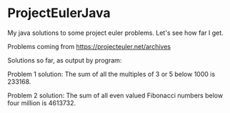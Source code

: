 # ProjectEulerJava
My java solutions to some project euler problems. Let's see how far I get.

Problems coming from https://projecteuler.net/archives

Solutions so far, as output by program:

Problem 1 solution: The sum of all the multiples of 3 or 5 below 1000 is 233168.

Problem 2 solution: The sum of all even valued Fibonacci numbers below four million is 4613732.
